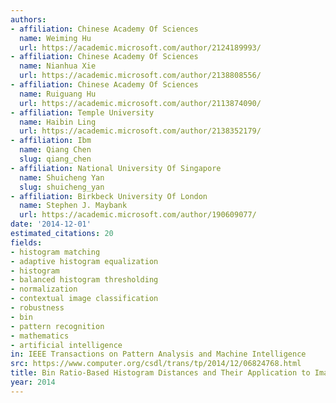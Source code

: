 ```yaml
---
authors:
- affiliation: Chinese Academy Of Sciences
  name: Weiming Hu
  url: https://academic.microsoft.com/author/2124189993/
- affiliation: Chinese Academy Of Sciences
  name: Nianhua Xie
  url: https://academic.microsoft.com/author/2138808556/
- affiliation: Chinese Academy Of Sciences
  name: Ruiguang Hu
  url: https://academic.microsoft.com/author/2113874090/
- affiliation: Temple University
  name: Haibin Ling
  url: https://academic.microsoft.com/author/2138352179/
- affiliation: Ibm
  name: Qiang Chen
  slug: qiang_chen
- affiliation: National University Of Singapore
  name: Shuicheng Yan
  slug: shuicheng_yan
- affiliation: Birkbeck University Of London
  name: Stephen J. Maybank
  url: https://academic.microsoft.com/author/190609077/
date: '2014-12-01'
estimated_citations: 20
fields:
- histogram matching
- adaptive histogram equalization
- histogram
- balanced histogram thresholding
- normalization
- contextual image classification
- robustness
- bin
- pattern recognition
- mathematics
- artificial intelligence
in: IEEE Transactions on Pattern Analysis and Machine Intelligence
src: https://www.computer.org/csdl/trans/tp/2014/12/06824768.html
title: Bin Ratio-Based Histogram Distances and Their Application to Image Classification
year: 2014
---
```

